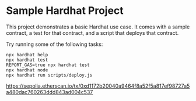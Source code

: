 # Sample Hardhat Project

This project demonstrates a basic Hardhat use case. It comes with a sample contract, a test for that contract, and a script that deploys that contract.

Try running some of the following tasks:

```shell
npx hardhat help
npx hardhat test
REPORT_GAS=true npx hardhat test
npx hardhat node
npx hardhat run scripts/deploy.js
```
https://sepolia.etherscan.io/tx/0xd1172b20040a9464f8a52f5a817ef98727a5a480dac760263ddd843ad004c537